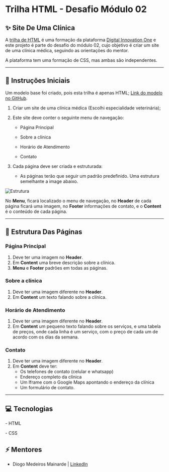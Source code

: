 # Trilha HTML - Desafio Módulo 02
## ✨ Site De Uma Clínica

A [trilha de HTML](https://web.dio.me/track/facf3f2a-4c2d-4250-be5b-93bb4d12995e) é uma formação da plataforma [Digital Innovation One](https://www.dio.me) e este projeto é parte do desafio do módulo 02, cujo objetivo é criar um site de uma clínica médica, seguindo as orientações do mentor. 

A plataforma tem uma formação de CSS, mas ambas são independentes.

____

## 📌  Instruções Iniciais

Um modelo base foi criado, pois esta trilha é apenas HTML; [Link do modelo no GitHub](https://github.com/digitalinnovationone/trilha-html-modulo-2).

1. Criar um site de uma clínica médica (Escolhi especialidade veterinária);

2. Este site deve conter o seguinte menu de navegação:

   - Página Principal

   - Sobre a clínica

   - Horário de Atendimento

   - Contato

3. Cada página deve ser criada e estruturada:
   - As páginas terão que seguir um padrão predefinido. Uma estrutura semelhante a image abaixo.

![Estrutura](https://i.stack.imgur.com/9jI6f.gif)

No **Menu**, ficará localizado o menu de navegação, no **Header** de cada página ficará uma imagem, no **Footer** informações de contato, e o **Content** é o conteúdo de cada página.

________

## 🧩 Estrutura Das Páginas

### Página Principal

1. Deve ter uma imagem no **Header**.
2. Em **Content** uma breve descrição sobre a clínica.
3. **Menu** e **Footer** padrões em todas as páginas.

### Sobre a clínica
1. Deve ter uma imagem diferente no **Header**.
2. Em **Content** um texto falando sobre a clínica.

### Horário de Atendimento
1. Deve ter uma imagem diferente no **Header**.
2. Em **Content** um pequeno texto falando sobre os serviços, e uma tabela de preços, onde cada linha é um serviço, com o preço de cada um de acordo com os dias da semana.


### Contato
1. Deve ter uma imagem diferente no **Header**.
2. Em **Content** deve ter:
    - Os telefones de contato (celular e whatsapp)
    - Endereço completo da clínica
    - Um Iframe com o Google Maps apontando o endereço da clínica
    - Um formulário de contato.

_____

## 💻  Tecnologias

\- HTML

\- CSS

## ⚡  Mentores

- Diogo Medeiros Mainarde |  [LinkedIn](https://www.linkedin.com/in/diogomainardes/)
